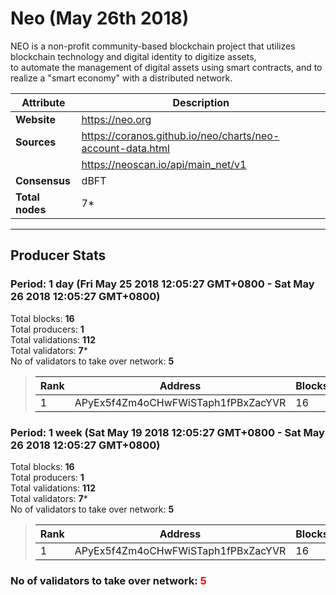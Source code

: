 # Neo (May 26th 2018)
NEO is a non-profit community-based blockchain project that utilizes blockchain technology and digital identity to digitize assets,<br/>
to automate the management of digital assets using smart contracts, and to realize a "smart economy" with a distributed network.<br/>

|Attribute|Description|
|---|---|
|**Website**|https://neo.org|
|**Sources**|https://coranos.github.io/neo/charts/neo-account-data.html|
| |https://neoscan.io/api/main_net/v1|
|**Consensus**|dBFT|
|**Total nodes**|7*|

---
## Producer Stats
### Period: 1 day (Fri May 25 2018 12:05:27 GMT+0800 - Sat May 26 2018 12:05:27 GMT+0800)
Total blocks: **16**<br/>
Total producers: **1**<br/>
Total validations: **112**<br/>
Total validators: **7***<br/>
No of validators to take over network: **5**<br/>
> |Rank|Address|Blocks|
> |---|---|---|
> |1|APyEx5f4Zm4oCHwFWiSTaph1fPBxZacYVR|16|

### Period: 1 week (Sat May 19 2018 12:05:27 GMT+0800 - Sat May 26 2018 12:05:27 GMT+0800)
Total blocks: **16**<br/>
Total producers: **1**<br/>
Total validations: **112**<br/>
Total validators: **7***<br/>
No of validators to take over network: **5**<br/>
> |Rank|Address|Blocks|
> |---|---|---|
> |1|APyEx5f4Zm4oCHwFWiSTaph1fPBxZacYVR|16|

### **No of validators to take over network: <span style="color:red">5</span>**
